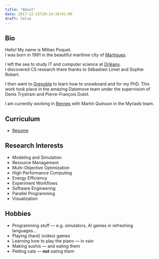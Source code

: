 ```yaml
---
title: "About"
date: 2017-12-22T20:14:35+01:00
draft: false
---
```


## Bio
Hello!
My name is Millian Poquet.  
I was born in 1991 in the beautiful maritime city of
[Martigues](../img/martigues.jpg).

I left the sea to study IT and computer science at [Orléans](../img/orleans.jpg).  
I discovered CS research there thanks to Sébastien Limet and Sophie Robert.

I then went to [Grenoble](../img/grenoble.jpg) to learn how to snowboard and for my PhD.
This work took place in the amazing Datamove team under the supervision of
Denis Trystram and Pierre-François Dutot.

I am currently working in [Rennes](../img/rennes.jpg) with Martin Quinson in the Myriads team.

## Curriculum
- [Resume](/misc/resume.pdf)

## Research Interests
- Modeling and Simulation
- Resource Management
- Multi-Objective Optimization
- High Performance Computing
- Energy Efficiency
- Experiment Workflows
- Software Engineering
- Parallel Programming
- Visualization

## Hobbies
- Programming stuff — e.g. simulators, AI games in refreshing languages...
- Playing (hard) (video) games
- Learning how to play the piano — in vain
- Making sushis — and eating them
- Petting cats — **not** eating them
